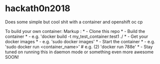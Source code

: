 # hackath0n2018
Does some simple but cool shit with a container and openshift oc cp

To build your own container:
Markup : * - Clone this repo
         * - Build the container
           * -  e.g. 'docker build -t my_test_container:test1 ./
         * - Get your docker images
           * - e.g. 'sudo docker images'
         * - Start the container
           * - e.g. 'sudo docker run <container_name>' # e.g. (2) 'docker run 788e'
         * - Stay tuned on running this in daemon mode or something even more awesome SOON!
